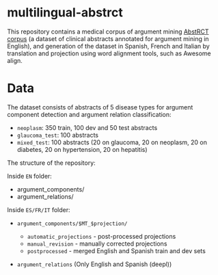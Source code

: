 # multilingual-abstrct

This repository contains a medical corpus of argument mining [AbstRCT corpus](https://gitlab.com/tomaye/abstrct) (a dataset of clinical abstracts annotated for argument mining in English), and generation of the dataset in Spanish, French and Italian by translation and projection using word alignment tools, such as Awesome align.

# Data

The dataset consists of abstracts of 5 disease types for argument component detection and argument relation classification:

- `neoplasm`: 350 train, 100 dev and 50 test abstracts
- `glaucoma_test`: 100 abstracts
- `mixed_test`: 100 abstracts (20 on glaucoma, 20 on neoplasm, 20 on diabetes, 20 on hypertension, 20 on hepatitis) 

The structure of the repository:

Inside `EN` folder:
  - argument_components/
  - argument_relations/

Inside `ES/FR/IT` folder: 
  
  - `argument_components/$MT_$projection/`

      - `automatic_projections` - post-processed projections 
      - `manual_revision` - manually corrected projections
      - `postprocessed` - merged English and Spanish train and dev sets
      
  - `argument_relations` (Only English and Spanish (deepl))

